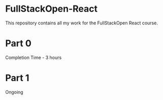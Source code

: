 # FullStackOpen-React
This repository contains all my work for the FullStackOpen React course.

# Part 0
Completion Time - 3 hours

# Part 1
Ongoing
